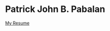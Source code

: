 # Patrick John B. Pabalan

<a href="https://dhvsumeditrack.com/Patrick%20Resume/Resume.php">My Resume</a>
